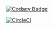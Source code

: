 

[![Codacy Badge](https://api.codacy.com/project/badge/Grade/48d2c1e61c904276a02060d9b36d028c)](https://www.codacy.com/app/AndresFelipeGualdron/PrimerProyectoDespliegue?utm_source=github.com&amp;utm_medium=referral&amp;utm_content=AndresFelipeGualdron/PrimerProyectoDespliegue&amp;utm_campaign=Badge_Grade)

[![CircleCI](https://circleci.com/gh/AndresFelipeGualdron/PrimerProyectoDespliegue.svg?style=svg)](https://circleci.com/gh/AndresFelipeGualdron/PrimerProyectoDespliegue)
